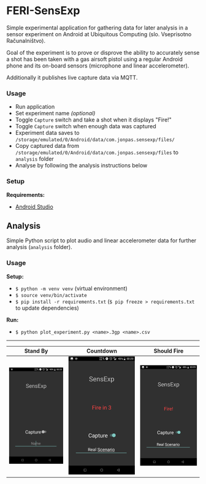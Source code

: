 # FERI-SensExp

Simple experimental application for gathering data for later analysis in a sensor experiment on Android at Ubiquitous Computing (slo. Vseprisotno Računalništvo).

Goal of the experiment is to prove or disprove the ability to accurately sense a shot has been taken with a gas airsoft pistol using a regular Android phone and its on-board sensors (microphone and linear accelerometer).

Additionally it publishes live capture data via MQTT.

### Usage

- Run application
- Set experiment name _(optional)_
- Toggle `Capture` switch and take a shot when it displays "Fire!"
- Toggle `Capture` switch when enough data was captured
- Experiment data saves to `/storage/emulated/0/Android/data/com.jonpas.sensexp/files/`
- Copy captured data from `/storage/emulated/0/Android/data/com.jonpas.sensexp/files` to `analysis` folder
- Analyse by following the analysis instructions below

### Setup

**Requirements:**
- [Android Studio](https://developer.android.com/studio)


## Analysis

Simple Python script to plot audio and linear accelerometer data for further analysis (`analysis` folder).

### Usage

**Setup:**

- `$ python -m venv venv` (virtual environment)
- `$ source venv/bin/activate`
- `$ pip install -r requirements.txt` (`$ pip freeze > requirements.txt` to update dependencies)

**Run:**
- `$ python plot_experiment.py <name>.3gp <name>.csv`


---

Stand By | Countdown | Should Fire
:---:|:---:|:---:
![standby](assets/standby.png) | ![countdown](assets/countdown.png) | ![shouldfire](assets/shouldfire.png)
